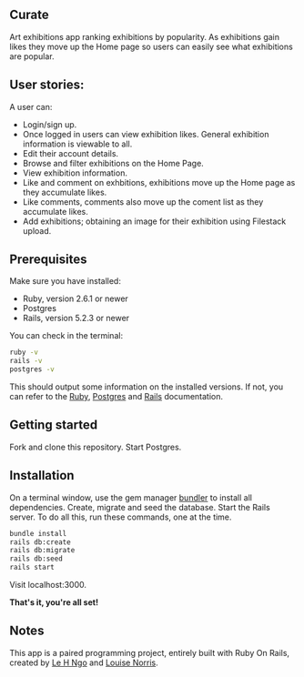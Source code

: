 ## Curate

Art exhibitions app ranking exhibitions by popularity. As exhibitions gain likes they move up the Home page so users can easily see what exhibitions are popular. 

## User stories: 

A user can:

* Login/sign up.
* Once logged in users can view exhibition likes. General exhibition information is viewable to all. 
* Edit their account details.
* Browse and filter exhibitions on the Home Page.
* View exhibition information.
* Like and comment on exhbitions, exhibitions move up the Home page as they accumulate likes. 
* Like comments, comments also move up the coment list as they accumulate likes.
* Add exhibitions; obtaining an image for their exhibition using Filestack upload.

## Prerequisites

Make sure you have installed:

* Ruby, version 2.6.1 or newer
* Postgres
* Rails, version 5.2.3 or newer

You can check in the terminal:

```bash
ruby -v
rails -v
postgres -v
```

This should output some information on the installed versions. If not, you can refer to the [Ruby](https://www.ruby-lang.org/en/documentation/installation/ "Ruby"), [Postgres](https://www.postgresql.org/ "Postgres") and [Rails](https://guides.rubyonrails.org/v5.0/getting_started.html "Rails") documentation.


## Getting started

Fork and clone this repository. Start Postgres.

## Installation

On a terminal window, use the gem manager [bundler](https://bundler.io/ "bundler") to install all dependencies. Create, migrate and seed the database. Start the Rails server. To do all this, run these commands, one at the time.

```bash
bundle install
rails db:create
rails db:migrate
rails db:seed
rails start
```

Visit localhost:3000.

**That's it, you're all set!**

## Notes

This app is a paired programming project, entirely built with Ruby On Rails, created by [Le H Ngo](https://github.com/seijihg "Le H Ngo") and [Louise Norris](https://github.com/louisenorris "Louise Norris").
